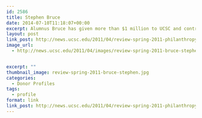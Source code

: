 ```yaml
---
id: 2586
title: Stephen Bruce
date: 2014-07-10T11:18:07+00:00
excerpt: Alumnus Bruce has given more than $1 million to UCSC and contributed his time and expertise, including heading an advisory group to Division of Social Sciences Dean Sheldon Kamieniecki.
layout: post
link_post: http://news.ucsc.edu/2011/04/review-spring-2011-philanthropy-bruce.html
image_url:
  - http://news.ucsc.edu/2011/04/images/review-spring-2011-bruce-stephen.jpg


excerpt: ""
thumbnail_image: review-spring-2011-bruce-stephen.jpg
categories:
  - Donor Profiles
tags:
  - profile
format: link
link_post: http://news.ucsc.edu/2011/04/review-spring-2011-philanthropy-bruce.html
---
```


